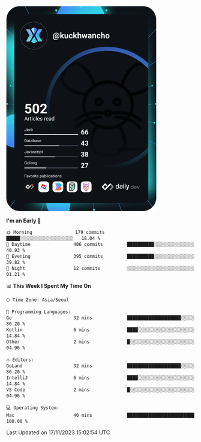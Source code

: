 <a href="https://app.daily.dev/kuckhwancho"><img src="https://github.com/kuckjwi0928/kuckjwi0928/blob/master/devcard.svg" width="400" alt="Kuckjwi Devcard"/></a>

<!--START_SECTION:waka-->
**I'm an Early 🐤** 

```text
🌞 Morning                179 commits         █████░░░░░░░░░░░░░░░░░░░░   18.04 % 
🌆 Daytime                406 commits         ██████████░░░░░░░░░░░░░░░   40.93 % 
🌃 Evening                395 commits         ██████████░░░░░░░░░░░░░░░   39.82 % 
🌙 Night                  12 commits          ░░░░░░░░░░░░░░░░░░░░░░░░░   01.21 % 
```


📊 **This Week I Spent My Time On** 

```text
🕑︎ Time Zone: Asia/Seoul

💬 Programming Languages: 
Go                       32 mins             ████████████████████░░░░░   80.20 % 
Kotlin                   6 mins              ████░░░░░░░░░░░░░░░░░░░░░   14.84 % 
Other                    2 mins              █░░░░░░░░░░░░░░░░░░░░░░░░   04.96 % 

🔥 Editors: 
GoLand                   32 mins             ████████████████████░░░░░   80.20 % 
IntelliJ                 6 mins              ████░░░░░░░░░░░░░░░░░░░░░   14.84 % 
VS Code                  2 mins              █░░░░░░░░░░░░░░░░░░░░░░░░   04.96 % 

💻 Operating System: 
Mac                      40 mins             █████████████████████████   100.00 % 
```


 Last Updated on 17/11/2023 15:02:54 UTC
<!--END_SECTION:waka-->
